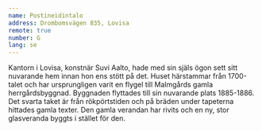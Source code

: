 ```yaml
---
name: Postineidintalo
address: Drombomsvägen 835, Lovisa
remote: true
number: G
lang: se
---
```

Kantorn i Lovisa, konstnär Suvi Aalto, hade med sin själs ögon sett sitt nuvarande hem innan hon ens stött på det. Huset härstammar från 1700-talet och har ursprungligen varit en flygel till Malmgårds gamla herrgårdsbyggnad. Byggnaden flyttades till sin nuvarande plats 1885-1886. Det svarta taket är från rökpörtstiden och på bräden under tapeterna hittades gamla texter. Den gamla verandan har rivits och en ny, stor glasveranda byggts i stället för den.